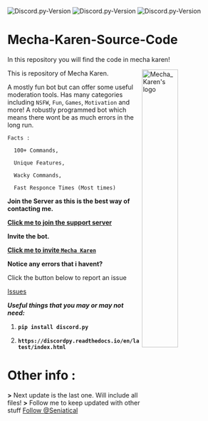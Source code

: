 ![Discord.py-Version](https://img.shields.io/badge/discord.py-1.5.1-blue?style=flat-square)
![Discord.py-Version](https://img.shields.io/badge/python-3.8.6-green?style=flat-square)
![Discord.py-Version](https://img.shields.io/badge/MySQL-8.0-blue?style=flat-square)

# __Mecha-Karen-Source-Code__
In this repository you will find the code in mecha karen!

<img alt="Mecha_Karen's logo" align="right" src="https://cdn.discordapp.com/avatars/740514706858442792/3d4c161d2bfa97ec86cc82102df5cad5.png?size=128" width=40%/>

This is repository of Mecha Karen.

A mostly fun bot but can offer some useful moderation tools. 
Has many categories including `NSFW`, `Fun`, `Games`, `Motivation` and more!
A robustly programmed bot which means there wont be as much errors in the long run.
```
Facts :

  100+ Commands,
  
  Unique Features,
  
  Wacky Commands,
  
  Fast Responce Times (Most times)
```
**Join the Server as this is the best way of contacting me.**

**[Click me to join the support server](https://discord.gg/Q5mFhUM)**

**Invite the bot.**

**[Click me to invite `Mecha Karen`](https://discord.com/api/oauth2/authorize?client_id=740514706858442792&permissions=8&scope=bot)**

**Notice any errors that i havent?**

Click the button below to report an issue

<!-- Place this tag where you want the button to render. -->
<a class="github-button" href="https://github.com/Seniatical/Mecha-Karen-Source-Code/issues" data-color-scheme="no-preference: light; light: light; dark: dark;" data-icon="octicon-issue-opened" data-size="large" data-show-count="true" aria-label="Issue Seniatical/Mecha-Karen-Source-Code on GitHub">Issues</a>

**_Useful things that you may or may not need:_**

1. **`pip install discord.py`**

2. **`https://discordpy.readthedocs.io/en/latest/index.html`**

# Other info :
**>** Next update is the last one. Will include all files!
**>** Follow me to keep updated with other stuff <!-- Place this tag where you want the button to render. -->
<a class="github-button" href="https://github.com/Seniatical" data-color-scheme="no-preference: light; light: light; dark: dark;" data-size="large" data-show-count="true" aria-label="Follow @Seniatical on GitHub">Follow @Seniatical</a>

